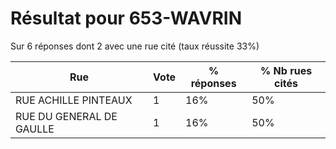 # Résultat pour 653-WAVRIN

Sur 6 réponses dont 2 avec une rue cité (taux réussite 33%)

| Rue | Vote | % réponses | % Nb rues cités|
|-----|------|------------|----------------|
| RUE ACHILLE PINTEAUX | 1 | 16% | 50%|
| RUE DU GENERAL DE GAULLE | 1 | 16% | 50%|
